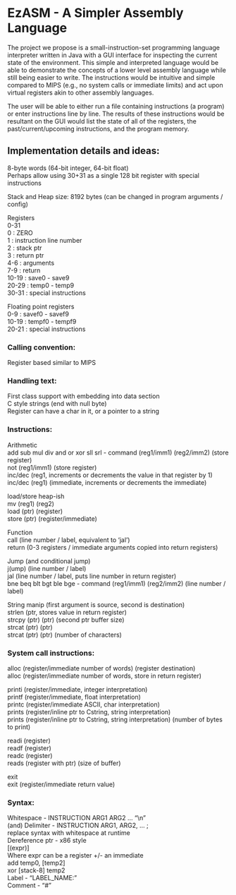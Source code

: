 # EzASM - A Simpler Assembly Language

The project we propose is a small-instruction-set programming language interpreter written in Java with a GUI interface for inspecting the current state of the environment. This simple and interpreted language would be able to demonstrate the concepts of a lower level assembly language while still being easier to write. The instructions would be intuitive and simple compared to MIPS (e.g., no system calls or immediate limits) and act upon virtual registers akin to other assembly languages.

The user will be able to either run a file containing instructions (a program) or enter instructions line by line. The results of these instructions would be resultant on the GUI would list the state of all of the registers, the past/current/upcoming instructions, and the program memory.

## Implementation details and ideas:

8-byte words (64-bit integer, 64-bit float) \
Perhaps allow using 30+31 as a single 128 bit register with special instructions

Stack and Heap size: 8192 bytes (can be changed in program arguments / config)

Registers \
0-31 \
0 : ZERO \
1 : instruction line number \
2 : stack ptr \
3 : return ptr \
4-6 : arguments \
7-9 : return \
10-19 : save0 - save9 \
20-29 : temp0 - temp9 \
30-31 : special instructions 

Floating point registers \
0-9 : savef0 - savef9 \
10-19 : tempf0 - tempf9 \
20-21 : special instructions 
 

### Calling convention:
Register based similar to MIPS 

### Handling text:
First class support with embedding into data section \
C style strings (end with null byte) \
Register can have a char in it, or a pointer to a string 

### Instructions: 
Arithmetic \
add sub mul div and or xor sll srl - command (reg1/imm1) (reg2/imm2) (store register) \
not (reg1/imm1) (store register) \
inc/dec (reg1, increments or decrements the value in that register by 1) \
inc/dec (reg1) (immediate, increments or decrements the immediate) 

load/store heap-ish \
mv (reg1) (reg2) \
load (ptr) (register) \
store (ptr) (register/immediate) 

Function \
call (line number / label, equivalent to ‘jal’) \
return (0-3 registers / immediate arguments copied into return registers) 

Jump (and conditional jump) \
j(ump) (line number / label) \
jal (line number / label, puts line number in return register) \
bne beq blt bgt ble bge - command (reg1/imm1) (reg2/imm2) (line number / label) 

String manip (first argument is source, second is destination) \
strlen (ptr, stores value in return register) \
strcpy (ptr) (ptr) (second ptr buffer size) \
strcat (ptr) (ptr) \
strcat (ptr) (ptr) (number of characters) 

### System call instructions: 
alloc (register/immediate number of words) (register destination) \
alloc (register/immediate number of words, store in return register) 

printi (register/immediate, integer interpretation) \
printf (register/immediate, float interpretation) \
printc (register/immediate ASCII, char interpretation) \
prints (register/inline ptr to Cstring, string interpretation) \
prints (register/inline ptr to Cstring, string interpretation) (number of bytes to print) 

readi (register) \
readf (register) \
readc (register) \
reads (register with ptr) (size of buffer) 

exit \
exit (register/immediate return value) 

### Syntax:
Whitespace - INSTRUCTION ARG1 ARG2 … “\n” \
(and) Delimiter - INSTRUCTION ARG1, ARG2, … ; \
replace syntax with whitespace at runtime \
Dereference ptr - x86 style \
[(expr)] \
Where expr can be a register +/- an immediate \
add temp0, [temp2] \
xor [stack-8] temp2 \
Label - “LABEL_NAME:” \
Comment - “#” 
